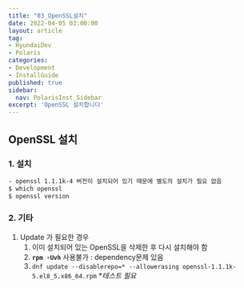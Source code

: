 ```yaml
---
title: "03_OpenSSL설치"
date: 2022-04-05 03:00:00
layout: article
tag: 
- HyundaiDev
- Polaris
categories: 
- Development
- InstallGuide
published: true
sidebar:
  nav: PolarisInst_Sidebar
excerpt: 'OpenSSL 설치합니다'
---
```


## OpenSSL 설치

### 1. 설치

```bash
- openssl 1.1.1k-4 버전이 설치되어 있기 때문에 별도의 설치가 필요 없음
$ which openssl
$ openssl version
```

### 2. 기타

1. Update 가 필요한 경우
    1. 이미 설치되어 있는 OpenSSL을 삭제한 후 다시 설치해야 함
    2. **`rpm -Uvh`** 사용불가 : dependency문제 있음
    3. `dnf update --disablerepo=* --allowerasing openssl-1.1.1k-5.el8_5.x86_64.rpm` **테스트 필요*
